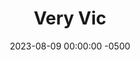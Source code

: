 ---
layout: post
title:  "Very Vic"
date:   2023-08-09 00:00:00 -0500
categories:
- Recipes
- Breakfast
permalink: /recipes/vic-oats
image: /assets/Food/Breakfast/Vic Oats/vic-cover.jpg
ing: vic-ing
facts: vic-facts
section1: 
start2: 
section2: 
start3: 
section3: 
start4: 
section4: 
start5: 
section5: 
Prep: 5
Rest: 
Cook: 
Source1: 
Source2: 
whisk: https://s.samsungfood.com/1oIhh
tags: 
- oatmeal
- quick oats
- rolled oats
- oats
- protein powder
- casein
- whey
- chia seeds
- gluten free
- cocoa powder
- chocolate
- almond extract
- honey
- jelly
- jam
- raspberry jelly
- raspberry jam
- applesauce
- unsweetened applesauce
- peanut butter
- chocolate chips
- victoria
- vic
Description: An overnight oats recipe I developed for my girlfriend, which I made a little sweeter than my standard overnight oats, but still with a good dose of fiber, protein, and healthy fats to start your morning off right.  For a variation without protein powder, check out my <a href="no-protein-powder-oatmeal">Overnight Oats with no Protein Powder</a>
Instructions: 
- In a small airtight container, add your banana, and mash with the back of a fork.  Add in the rest of the ingredients, and stir together with a spoon until fully combined.  Store in the fridge overnight (or at least 2 hours)<br><br>

- Some ingredient swaps include:<br>- Unsweetened applesauce (6 tbsp, 90 g) in place of mashed banana<br>- Honey (1/2 tbsp, 10 g) instead of jelly (1 tbsp, 18 g)<br>- Whey protein instead of casein (same amount by weight and volume, but it'll be less thick)<br>- Optionally, you can also add 1/4 tsp (1.25 g) liquid monk fruit or 1 tbsp (15 g) mini chocolate chips if you want it slightly sweeter
---